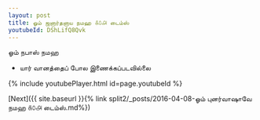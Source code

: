 ```yaml
---
layout: post
title: ஓம் ஜனார்தனாய நமஹ ௧௦௮ டைம்ஸ்
youtubeId: DShLifQ8Qvk
---
```

 
 
 ஓம் நபாஸ் நமஹ  
 
 -  யார் வானத்தைப் போல இணைக்கப்படவில்லை 
 
  
 
  
 
 
 
 
 
 


{% include youtubePlayer.html id=page.youtubeId %}
 
[Next]({{ site.baseurl }}{% link  split2/_posts/2016-04-08-ஓம் புனர்வாஷாவே நமஹ ௧௦௮ டைம்ஸ்.md%})
 
